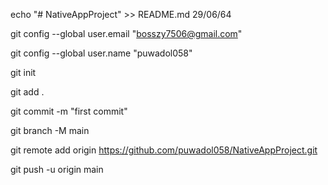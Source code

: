 echo "# NativeAppProject" >> README.md 29/06/64

git config --global user.email "bosszy7506@gmail.com"

git config --global user.name "puwadol058"

git init

git add .

git commit -m "first commit"

git branch -M main

git remote add origin https://github.com/puwadol058/NativeAppProject.git

git push -u origin main